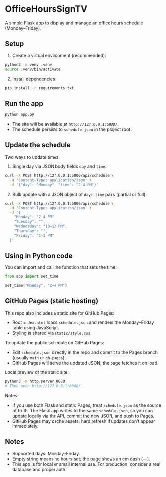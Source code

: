 # OfficeHoursSignTV

A simple Flask app to display and manage an office hours schedule (Monday–Friday).

## Setup

1. Create a virtual environment (recommended):

```bash
python3 -m venv .venv
source .venv/bin/activate
```

2. Install dependencies:

```bash
pip install -r requirements.txt
```

## Run the app

```bash
python app.py
```

- The site will be available at `http://127.0.0.1:5000/`.
- The schedule persists to `schedule.json` in the project root.

## Update the schedule

Two ways to update times:

1) Single day via JSON body fields `day` and `time`:

```bash
curl -X POST http://127.0.0.1:5000/api/schedule \
  -H 'Content-Type: application/json' \
  -d '{"day": "Monday", "time": "2–4 PM"}'
```

2) Bulk update with a JSON object of `day: time` pairs (partial or full):

```bash
curl -X POST http://127.0.0.1:5000/api/schedule \
  -H 'Content-Type: application/json' \
  -d '{
    "Monday": "2–4 PM",
    "Tuesday": "",
    "Wednesday": "10–12 PM",
    "Thursday": "",
    "Friday": "1–3 PM"
  }'
```

## Using in Python code

You can import and call the function that sets the time:

```python
from app import set_time

set_time("Monday", "2–4 PM")
```

## GitHub Pages (static hosting)

This repo also includes a static site for GitHub Pages:

- Root `index.html` loads `schedule.json` and renders the Monday–Friday table using JavaScript.
- Styling is shared via `static/style.css`.

To update the public schedule on GitHub Pages:

- Edit `schedule.json` directly in the repo and commit to the Pages branch (usually `main` or `gh-pages`).
- GitHub Pages will serve the updated JSON; the page fetches it on load.

Local preview of the static site:

```bash
python3 -m http.server 8080
# Then open http://127.0.0.1:8080/
```

Notes:
- If you use both Flask and static Pages, treat `schedule.json` as the source of truth. The Flask app writes to the same `schedule.json`, so you can update locally via the API, commit the new JSON, and push to Pages.
- GitHub Pages may cache assets; hard refresh if updates don’t appear immediately.

## Notes

- Supported days: Monday–Friday.
- Empty string means no hours set; the page shows an em dash (—).
- This app is for local or small internal use. For production, consider a real database and proper auth.
